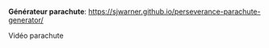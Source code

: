**Générateur parachute**: 
https://sjwarner.github.io/perseverance-parachute-generator/

Vidéo parachute
[](https://youtu.be/N3b-1-yrQYw)


